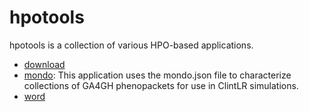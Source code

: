 # hpotools

hpotools is a collection of various HPO-based applications.

- [download](download.md)
- [mondo](mondo.md): This application uses the mondo.json file to characterize collections of GA4GH phenopackets for use in ClintLR simulations.
- [word](word.md)
